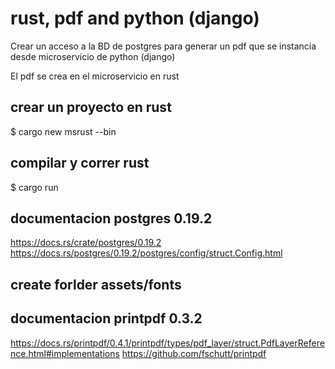 # rust, pdf and python (django)
Crear un acceso a la BD de postgres para generar un pdf que se instancia desde microservicio de python (django)

El pdf se crea en el microservicio en rust

## crear un proyecto en rust
$ cargo new msrust --bin

## compilar y correr rust
$ cargo run

## documentacion postgres 0.19.2
https://docs.rs/crate/postgres/0.19.2
https://docs.rs/postgres/0.19.2/postgres/config/struct.Config.html


## create forlder assets/fonts

## documentacion printpdf 0.3.2
https://docs.rs/printpdf/0.4.1/printpdf/types/pdf_layer/struct.PdfLayerReference.html#implementations
https://github.com/fschutt/printpdf